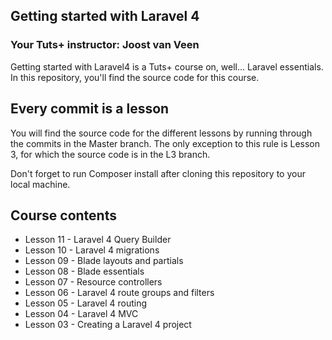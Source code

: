 ## Getting started with Laravel 4

### Your Tuts+ instructor: Joost van Veen

Getting started with Laravel4 is a Tuts+ course on, well... Laravel essentials. In this repository, you'll find the source code for this course.

## Every commit is a lesson

You will find the source code for the different lessons by running through the commits in the Master branch. The only exception to this rule is Lesson 3, for which the source code is in the L3 branch.

Don't forget to run Composer install after cloning this repository to your local machine.

## Course contents

* Lesson 11 - Laravel 4 Query Builder
* Lesson 10 - Laravel 4 migrations
* Lesson 09 - Blade layouts and partials
* Lesson 08 - Blade essentials
* Lesson 07 - Resource controllers
* Lesson 06 - Laravel 4 route groups and filters
* Lesson 05 - Laravel 4 routing
* Lesson 04 - Laravel 4 MVC
* Lesson 03 - Creating a Laravel 4 project